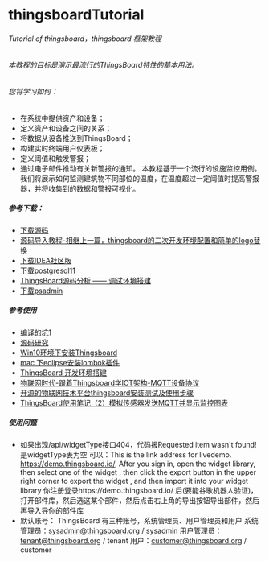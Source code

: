 # thingsboardTutorial
###### Tutorial of thingsboard，thingsboard 框架教程

###### 本教程的目标是演示最流行的ThingsBoard特性的基本用法。
###### 您将学习如何：
- 在系统中提供资产和设备；
- 定义资产和设备之间的关系；
- 将数据从设备推送到ThingsBoard；
- 构建实时终端用户仪表板；
- 定义阈值和触发警报；
- 通过电子邮件推动有关新警报的通知。
本教程基于一个流行的设施监控用例。
我们将展示如何监测建筑物不同部位的温度，在温度超过一定阈值时提高警报器，并将收集到的数据和警报可视化。

##### 参考下载：
- [下载源码](https://github.com/thingsboard/thingsboard/releases)
- [源码导入教程-相继上一篇，thingsboard的二次开发环境配置和简单的logo替换](https://blog.csdn.net/liuli283/article/details/93466756)
- [下载IDEA社区版](https://download.jetbrains.8686c.com/idea/ideaIC-2019.3.exe)
- [下载postgresql11](https://get.enterprisedb.com/postgresql/postgresql-11.1-1-windows-x64.exe)
- [ThingsBoard源码分析 —— 调试环境搭建](https://blog.csdn.net/julyqian/article/details/88081367)
- [下载psadmin](https://ftp.postgresql.org/pub/pgadmin/pgadmin4/v4.16/windows/pgadmin4-4.16-x86.exe)
##### 参考使用
- [编译的坑1](https://www.cnblogs.com/danny-djy/p/9051714.html)
- [源码研究](https://blog.csdn.net/julyqian/article/details/88081367)
- [Win10环境下安装Thingsboard](https://blog.csdn.net/nebulaly/article/details/85219032)
- [mac 下eclipse安装lombok插件](https://blog.csdn.net/kongtong2004/article/details/80054817)
- [ThingsBoard 开发环境搭建](https://blog.csdn.net/curly_d/article/details/89884604)
- [物联网时代-跟着Thingsboard学IOT架构-MQTT设备协议](https://www.cnblogs.com/sanshengshui/p/11237695.html)
- [开源的物联网技术平台thingsboard安装测试及使用步骤](https://blog.csdn.net/weixin_33835103/article/details/92034895)
- [ThingsBoard使用笔记（2）模拟传感器发送MQTT并显示监控图表](https://blog.csdn.net/ieflex/article/details/97149225)
##### 使用问题
- 如果出现/api/widgetType接口404，代码报Requested item wasn't found!是widgetType表为空
可以：This is the link address for livedemo. https://demo.thingsboard.io/, After you sign in, open the widget library, then select one of the widget , then click the export button in the upper right corner to export the widget , and then import it into your widget library
你注册登录https://demo.thingsboard.io/ 后(要能谷歌机器人验证)，打开部件库，然后选这某个部件，然后点击右上角的导出按钮导出部件，然后再导入导你的部件库
- 默认账号：
ThingsBoard 有三种账号，系统管理员、用户管理员和用户
系统管理员：sysadmin@thingsboard.org / sysadmin
用户管理员：tenant@thingsboard.org / tenant
用户：customer@thingsboard.org / customer
